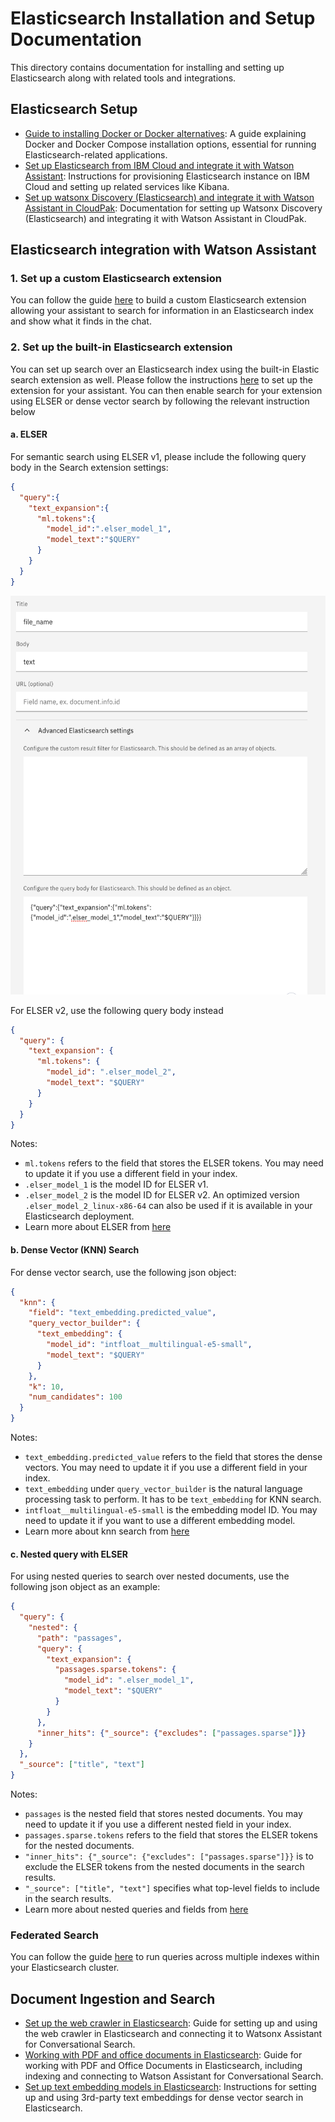 # Elasticsearch Installation and Setup Documentation

This directory contains documentation for installing and setting up Elasticsearch along with related tools and integrations.

## Elasticsearch Setup
- [Guide to installing Docker or Docker alternatives](how_to_install_docker.md): A guide explaining Docker and Docker Compose installation options, essential for running Elasticsearch-related applications.
- [Set up Elasticsearch from IBM Cloud and integrate it with Watson Assistant](ICD_Elasticsearch_install_and_setup.md): Instructions for provisioning Elasticsearch instance on IBM Cloud and setting up related services like Kibana.
- [Set up watsonx Discovery (Elasticsearch) and integrate it with Watson Assistant in CloudPak](watsonx_discovery_install_and_setup.md): Documentation for setting up Watsonx Discovery (Elasticsearch) and integrating it with Watson Assistant in CloudPak.

## Elasticsearch integration with Watson Assistant
### 1. Set up a custom Elasticsearch extension
You can follow the guide [here](../../starter-kits/elasticsearch/README.md) to build a custom Elasticsearch extension allowing your assistant to search for information in an Elasticsearch index and show what it finds in the chat.
### 2. Set up the built-in Elasticsearch extension
You can set up search over an Elasticsearch index using the built-in Elastic search extension as well. Please follow the instructions [here](https://cloud.ibm.com/docs/watson-assistant?topic=watson-assistant-search-elasticsearch-add) to set up the extension for your assistant. You can then enable search for your extension using ELSER or dense vector search by following the relevant instruction below 

#### a. ELSER
For semantic search using ELSER v1, please include the following query body in the Search extension settings:

```json
{
  "query":{
    "text_expansion":{
      "ml.tokens":{
        "model_id":".elser_model_1",
        "model_text":"$QUERY"
      }
    }
  }
}
```

<img src="assets/query_body_for_elasticsearch.png" width="547" height="638" />

For ELSER v2, use the following query body instead
```json
{
  "query": {
    "text_expansion": {
      "ml.tokens": {
        "model_id": ".elser_model_2",
        "model_text": "$QUERY"
      }
    }
  }
}
```
Notes:
* `ml.tokens` refers to the field that stores the ELSER tokens. You may need to update it if you use a different field in your index.
* `.elser_model_1` is the model ID for ELSER v1.
* `.elser_model_2` is the model ID for ELSER v2. An optimized version `.elser_model_2_linux-x86-64` can also be used if it is available in your Elasticsearch deployment.
* Learn more about ELSER from [here](https://www.elastic.co/guide/en/elasticsearch/reference/current/semantic-search-elser.html)


#### b. Dense Vector (KNN) Search
For dense vector search, use the following json object:
```json
{
  "knn": {
    "field": "text_embedding.predicted_value",
    "query_vector_builder": {
      "text_embedding": {
        "model_id": "intfloat__multilingual-e5-small",
        "model_text": "$QUERY"
      }
    },
    "k": 10,
    "num_candidates": 100
  }
}
```
Notes:
* `text_embedding.predicted_value` refers to the field that stores the dense vectors. You may need to update it if you use a different field in your index.
* `text_embedding` under `query_vector_builder` is the natural language processing task to perform. It has to be `text_embedding` for KNN search.
* `intfloat__multilingual-e5-small` is the embedding model ID. You may need to update it if you want to use a different embedding model.
* Learn more about knn search from [here](https://www.elastic.co/guide/en/elasticsearch/reference/current/knn-search.html)

#### c. Nested query with ELSER
For using nested queries to search over nested documents, use the following json object as an example:
```json
{
  "query": {
    "nested": {
      "path": "passages",
      "query": {
        "text_expansion": {
          "passages.sparse.tokens": {
            "model_id": ".elser_model_1",
            "model_text": "$QUERY"
          }
        }
      },
      "inner_hits": {"_source": {"excludes": ["passages.sparse"]}}
    }
  },
  "_source": ["title", "text"]
}
```
Notes:
* `passages` is the nested field that stores nested documents. You may need to update it if you use a different nested field in your index.
* `passages.sparse.tokens` refers to the field that stores the ELSER tokens for the nested documents.
* `"inner_hits": {"_source": {"excludes": ["passages.sparse"]}}` is to exclude the ELSER tokens from the nested documents in the search results.
* `"_source": ["title", "text"]` specifies what top-level fields to include in the search results.
* Learn more about nested queries and fields from [here](https://www.elastic.co/guide/en/elasticsearch/reference/current/query-dsl-nested-query.html)

### Federated Search
You can follow the guide [here](federated_search.md) to run queries across multiple indexes within your Elasticsearch cluster.

## Document Ingestion and Search
- [Set up the web crawler in Elasticsearch](how_to_use_web_crawler_in_elasticsearch.md): Guide for setting up and using the web crawler in Elasticsearch and connecting it to Watsonx Assistant for Conversational Search.
- [Working with PDF and office documents in Elasticsearch](how_to_index_pdf_and_office_documents_elasticsearch.md): Guide for working with PDF and Office Documents in Elasticsearch, including indexing and connecting to Watson Assistant for Conversational Search.
- [Set up text embedding models in Elasticsearch](text_embedding_deploy_and_use.md): Instructions for setting up and using 3rd-party text embeddings for dense vector search in Elasticsearch.
